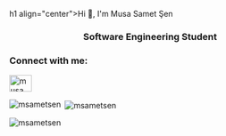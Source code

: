 
h1 align="center">Hi 👋, I'm Musa Samet Şen</h1>
<h3 align="center">Software Engineering Student</h3>

<h3 align="left">Connect with me:</h3>
<p align="left">
<a href="https://linkedin.com/in/musa samet şen" target="blank"><img align="center" src="https://raw.githubusercontent.com/rahuldkjain/github-profile-readme-generator/master/src/images/icons/Social/linked-in-alt.svg" alt="musa samet şen" height="30" width="40" /></a>
</p>

<p><img align="left" src="https://github-readme-stats.vercel.app/api/top-langs?username=msametsen&show_icons=true&locale=en&layout=compact" alt="msametsen" /></p>

<p>&nbsp;<img align="center" src="https://github-readme-stats.vercel.app/api?username=msametsen&show_icons=true&locale=en" alt="msametsen" /></p>

<p><img align="center" src="https://github-readme-streak-stats.herokuapp.com/?user=msametsen&" alt="msametsen" /></p>

